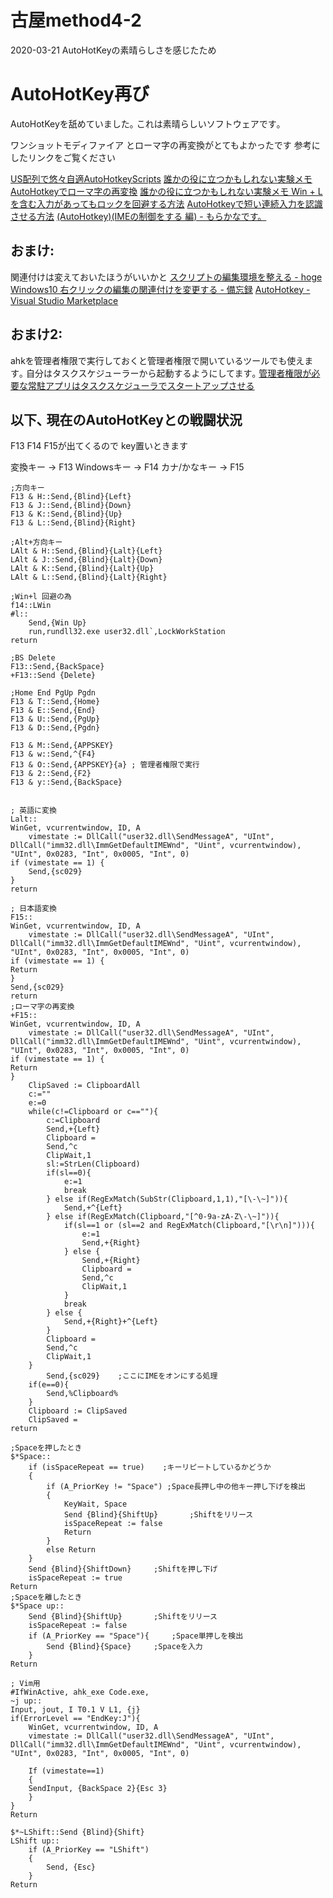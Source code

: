 # 古屋method4-2
2020-03-21 AutoHotKeyの素晴らしさを感じたため

# AutoHotKey再び
AutoHotKeyを舐めていました｡
これは素晴らしいソフトウェアです｡

ワンショットモディファイア とローマ字の再変換がとてもよかったです 参考にしたリンクをご覧ください

[US配列で悠々自適AutoHotkeyScripts](https://blog.phoshigaki.net/2018/10/usautohotkeyscripts.html)
[誰かの役に立つかもしれない実験メモ AutoHotkeyでローマ字の再変換](https://yuruaki.blog.fc2.com/blog-entry-41.html)
[誰かの役に立つかもしれない実験メモ Win + L を含む入力があってもロックを回避する方法](https://yuruaki.blog.fc2.com/blog-entry-70.html)
[AutoHotkeyで短い連続入力を認識させる方法](https://rcmdnk.com/blog/2017/11/05/computer-windows-autohotkey/)
[(AutoHotkey)(IMEの制御をする 編) - もらかなです。](https://morakana.hatenadiary.org/entry/20080213/1202876561)


## おまけ:
関連付けは変えておいたほうがいいかと
[スクリプトの編集環境を整える - hoge](https://sites.google.com/site/agkh6mze/howto/environment)
[Windows10 右クリックの編集の関連付けを変更する - 備忘録](https://kagasu.hatenablog.com/entry/2017/07/26/214410)
[AutoHotkey - Visual Studio Marketplace](https://marketplace.visualstudio.com/items?itemName=slevesque.vscode-autohotkey)

## おまけ2:
ahkを管理者権限で実行しておくと管理者権限で開いているツールでも使えます｡
自分はタスクスケジューラーから起動するようにしてます｡
[管理者権限が必要な常駐アプリはタスクスケジューラでスタートアップさせる](https://www.losttechnology.jp/Win7/taskscheduler.html)


## 以下､ 現在のAutoHotKeyとの戦闘状況

F13 F14 F15が出てくるので key置いときます

変換キー → F13
Windowsキー → F14
カナ/かなキー → F15

<!-- 画像 -->

```
;方向キー
F13 & H::Send,{Blind}{Left}
F13 & J::Send,{Blind}{Down}
F13 & K::Send,{Blind}{Up}
F13 & L::Send,{Blind}{Right}

;Alt+方向キー
LAlt & H::Send,{Blind}{Lalt}{Left}
LAlt & J::Send,{Blind}{Lalt}{Down}
LAlt & K::Send,{Blind}{Lalt}{Up}
LAlt & L::Send,{Blind}{Lalt}{Right}

;Win+l 回避の為
f14::LWin
#l::
	Send,{Win Up}
	run,rundll32.exe user32.dll`,LockWorkStation
return

;BS Delete
F13::Send,{BackSpace}
+F13::Send {Delete}

;Home End PgUp Pgdn
F13 & T::Send,{Home}
F13 & E::Send,{End}
F13 & U::Send,{PgUp}
F13 & D::Send,{Pgdn}

F13 & M::Send,{APPSKEY}
F13 & w::Send,^{F4}
F13 & O::Send,{APPSKEY}{a} ; 管理者権限で実行
F13 & 2::Send,{F2}
F13 & y::Send,{BackSpace}


; 英語に変換
Lalt::
WinGet, vcurrentwindow, ID, A
    vimestate := DllCall("user32.dll\SendMessageA", "UInt", DllCall("imm32.dll\ImmGetDefaultIMEWnd", "Uint", vcurrentwindow), "UInt", 0x0283, "Int", 0x0005, "Int", 0)
if (vimestate == 1) {
	Send,{sc029}
}
return

; 日本語変換
F15::
WinGet, vcurrentwindow, ID, A
    vimestate := DllCall("user32.dll\SendMessageA", "UInt", DllCall("imm32.dll\ImmGetDefaultIMEWnd", "Uint", vcurrentwindow), "UInt", 0x0283, "Int", 0x0005, "Int", 0)
if (vimestate == 1) {
Return
}
Send,{sc029}
return
;ローマ字の再変換
+F15::
WinGet, vcurrentwindow, ID, A
    vimestate := DllCall("user32.dll\SendMessageA", "UInt", DllCall("imm32.dll\ImmGetDefaultIMEWnd", "Uint", vcurrentwindow), "UInt", 0x0283, "Int", 0x0005, "Int", 0)
if (vimestate == 1) {
Return
}
	ClipSaved := ClipboardAll
	c:=""
	e:=0
	while(c!=Clipboard or c==""){
		c:=Clipboard
		Send,+{Left}
		Clipboard =
		Send,^c
		ClipWait,1
		sl:=StrLen(Clipboard)
		if(sl==0){
			e:=1
			break
		} else if(RegExMatch(SubStr(Clipboard,1,1),"[\-\~]")){
			Send,+^{Left}
		} else if(RegExMatch(Clipboard,"[^0-9a-zA-Z\-\~]")){
			if(sl==1 or (sl==2 and RegExMatch(Clipboard,"[\r\n]"))){
				e:=1
				Send,+{Right}
			} else {
				Send,+{Right}
				Clipboard =
				Send,^c
				ClipWait,1
			}
			break
		} else {
			Send,+{Right}+^{Left}
		}
		Clipboard =
		Send,^c
		ClipWait,1
	}
		Send,{sc029}	;ここにIMEをオンにする処理
	if(e==0){
		Send,%Clipboard%
	}
	Clipboard := ClipSaved
	ClipSaved =
return

;Spaceを押したとき
$*Space::
    if (isSpaceRepeat == true)    ;キーリピートしているかどうか
    {
        if (A_PriorKey != "Space") ;Space長押し中の他キー押し下げを検出
        {
            KeyWait, Space
            Send {Blind}{ShiftUp}       ;Shiftをリリース
            isSpaceRepeat := false
            Return
        }
        else Return
    }
    Send {Blind}{ShiftDown}     ;Shiftを押し下げ
    isSpaceRepeat := true
Return
;Spaceを離したとき
$*Space up::
    Send {Blind}{ShiftUp}       ;Shiftをリリース
    isSpaceRepeat := false
    if (A_PriorKey == "Space"){     ;Space単押しを検出
        Send {Blind}{Space}     ;Spaceを入力
    }
Return

; Vim用
#IfWinActive, ahk_exe Code.exe,
~j up::
Input, jout, I T0.1 V L1, {j}
if(ErrorLevel == "EndKey:J"){
	WinGet, vcurrentwindow, ID, A
    vimestate := DllCall("user32.dll\SendMessageA", "UInt", DllCall("imm32.dll\ImmGetDefaultIMEWnd", "Uint", vcurrentwindow), "UInt", 0x0283, "Int", 0x0005, "Int", 0)

    If (vimestate==1)
	{
    SendInput, {BackSpace 2}{Esc 3}
	}
}
Return

$*~LShift::Send {Blind}{Shift}
LShift up::
    if (A_PriorKey == "LShift")
    {
        Send, {Esc}
    }
Return

```